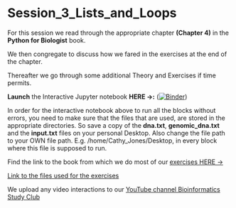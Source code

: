 # Session_3_Lists_and_Loops

For this session we read through the appropriate chapter **(Chapter 4)** in the **Python for Biologist** book.

We then congregate to discuss how we fared in the exercises at the end of the chapter.

Thereafter we go through some additional Theory and Exercises if time permits.

**Launch** the Interactive Jupyter notebook **HERE ->:** ([![Binder](https://mybinder.org/badge_logo.svg)](https://mybinder.org/v2/gh/Bioinformatics-studyclub/Session_2_Reading-and-Writing-Files/main))

In order for the interactive notebook above to run all the blocks without errors, you need to make sure that the files that are used, are stored in the appropriate directories. 
So save a copy of the **dna.txt**, **genomic_dna.txt** and the **input.txt** files on your personal Desktop. 
Also change the file path to your OWN file path. E.g. /home/Cathy_Jones/Desktop, in every block where this file is supposed to run.

Find the link to the book from which we do most of our [exercises HERE ->](https://ia800602.us.archive.org/18/items/PythonForBiologists./Python%20for%20Biologists..pdf)

[Link to the files used for the exercises](https://pythonforbiologists.com/s/python_for_biologists_exercises.zip)

We upload any video interactions to our [YouTube channel Bioinformatics Study Club](https://www.youtube.com/playlist?list=PLdtMu2g-VS-wU0W-E19GuwJcaOnqrb-14)
